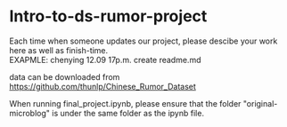 # Intro-to-ds-rumor-project

Each time when someone updates our project, please descibe your work here as well as finish-time.<br>
EXAPMLE: chenying 12.09 17p.m. create readme.md

data can be downloaded from https://github.com/thunlp/Chinese_Rumor_Dataset

When running final_project.ipynb, please ensure that the folder "original-microblog" is under the same folder as the ipynb file. 